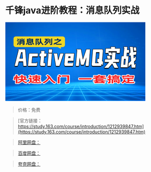 # 千锋java进阶教程：消息队列实战

![img](../../../assets/study163/free/7b054056dc714082bcce7b076676e66b.png)

> 价格：免费

> [官方链接：https://study.163.com/course/introduction/1212939847.htm](https://study.163.com/course/introduction/1212939847.htm)

> [阿里网盘：]()

> [百度网盘：]()

> [夸克网盘：]()
